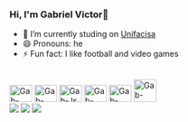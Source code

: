 ### Hi, I'm Gabriel Victor👋

- 🔭 I’m currently studing on [Unifacisa](https://www.unifacisa.edu.br/home)
- 😄 Pronouns: he
- ⚡ Fun fact: I like football and video games

<div style="display: inline_block"><br>
  <img aling="center" alt="Gab-Html" height="30" width="40" src="https://cdn.jsdelivr.net/gh/devicons/devicon/icons/html5/html5-original.svg">
  <img aling="center" alt="Gab-Css" height="30" width="40" src="https://cdn.jsdelivr.net/gh/devicons/devicon/icons/css3/css3-original.svg">
  <img aling="center" alt="Gab-Js" height="30" width="40" src="https://cdn.jsdelivr.net/gh/devicons/devicon/icons/javascript/javascript-original.svg">
  <img aling="center" alt="Gab-Phyton" height="30" width="40" src="https://cdn.jsdelivr.net/gh/devicons/devicon/icons/python/python-original.svg">
  <img aling="center" alt="Gab-React" height="30" width="40" src="![image](https://github.com/gaabrielvictor/gaabrielvictor/assets/116320384/98573a9d-b78a-4f4d-a448-f15d042e5bd9)
">
  <img aling="center" alt="Gab-Mysql height="30" width="40" src="https://cdn.jsdelivr.net/gh/devicons/devicon/icons/mysql/mysql-original-wordmark.svg">
<div> 
  <a href="https://www.youtube.com/channel/UCf06qSKocmPMPwhlJpw8LGg" target="_blank"><img src="https://img.shields.io/badge/YouTube-FF0000?style=for-the-badge&logo=youtube&logoColor=white" target="_blank"></a>
  <a href="https://www.instagram.com/_gaabrielvictor/" target="_blank"><img src="https://img.shields.io/badge/-Instagram-%23E4405F?style=for-the-badge&logo=instagram&logoColor=white" target="_blank"></a>
<a href = "mailto:gabrielflavictor@gmail.com"><img src="https://img.shields.io/badge/-Gmail-%23333?style=for-the-badge&logo=gmail&logoColor=white" target="_blank"></a>


